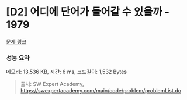 # [D2] 어디에 단어가 들어갈 수 있을까 - 1979 

[문제 링크](https://swexpertacademy.com/main/code/problem/problemDetail.do?contestProbId=AV5PuPq6AaQDFAUq) 

### 성능 요약

메모리: 13,536 KB, 시간: 6 ms, 코드길이: 1,532 Bytes



> 출처: SW Expert Academy, https://swexpertacademy.com/main/code/problem/problemList.do